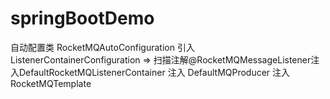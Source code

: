 # springBootDemo

自动配置类 RocketMQAutoConfiguration
  引入 ListenerContainerConfiguration => 扫描注解@RocketMQMessageListener注入DefaultRocketMQListenerContainer
  注入 DefaultMQProducer
  注入 RocketMQTemplate